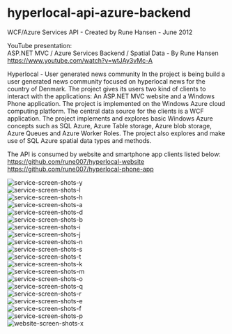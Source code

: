 # hyperlocal-api-azure-backend
WCF/Azure Services API - Created by Rune Hansen - June 2012

YouTube presentation:  
ASP.NET MVC / Azure Services Backend / Spatial Data - By Rune Hansen  
https://www.youtube.com/watch?v=wtJAy3vMc-A

Hyperlocal - User generated news community In the project is being build a user generated news community focused on hyperlocal news for the country of Denmark. The project gives its users two kind of clients to interact with the applications: An ASP.NET MVC website and a Windows Phone application. The project is implemented on the Windows Azure cloud computing platform. The central data source for the clients is a WCF application. The project implements and explores basic Windows Azure concepts such as SQL Azure, Azure Table storage, Azure blob storage, Azure Queues and Azure Worker Roles. The project also explores and make use of SQL Azure spatial data types and methods.  

The API is consumed by website and smartphone app clients listed below:  
https://github.com/rune007/hyperlocal-website  
https://github.com/rune007/hyperlocal-phone-app  

![service-screen-shots-y](https://user-images.githubusercontent.com/5253939/158234518-3ff31b97-b028-4518-be39-9b66300f7235.png)  
![service-screen-shots-l](https://user-images.githubusercontent.com/5253939/158234528-d3a9b01e-30f9-435a-bf21-3156a805215c.png)  
![service-screen-shots-h](https://user-images.githubusercontent.com/5253939/158234531-6e5b97ae-2801-4126-9d82-553092020e97.png)  
![service-screen-shots-a](https://user-images.githubusercontent.com/5253939/158234609-2ac58fb4-0d15-4395-9ef3-72a801dd0e2b.png)  
![service-screen-shots-d](https://user-images.githubusercontent.com/5253939/158234623-967abe35-7b51-466b-a7c6-ff7e763be7e8.png)  
![service-screen-shots-b](https://user-images.githubusercontent.com/5253939/158234725-9b0ab21e-7da8-4fd4-9ef6-933cb0f3f7f1.png)  
![service-screen-shots-i](https://user-images.githubusercontent.com/5253939/158234747-6f436c9a-819c-4fd4-8199-41a42dc2868b.png)  
![service-screen-shots-j](https://user-images.githubusercontent.com/5253939/158234760-9682ded3-3690-4a6c-9e1b-a083c3c725ce.png)  
![service-screen-shots-n](https://user-images.githubusercontent.com/5253939/158234765-011f3314-a79a-459e-a531-9b4b77da6fd1.png)  
![service-screen-shots-s](https://user-images.githubusercontent.com/5253939/158234899-d73f7d42-189f-4a57-bffa-0f450cb4d040.png)  
![service-screen-shots-t](https://user-images.githubusercontent.com/5253939/158234910-9a96dca6-35ae-4d32-bded-c7549db79bf5.png)  
![service-screen-shots-k](https://user-images.githubusercontent.com/5253939/158234926-c15536f6-f181-43a8-9b52-4e4fbb68ffe1.png)  
![service-screen-shots-m](https://user-images.githubusercontent.com/5253939/158234941-4b21a2c3-6468-4c95-9063-f296db0f7359.png)  
![service-screen-shots-o](https://user-images.githubusercontent.com/5253939/158234953-cf59c7ec-6d5f-45ed-b812-b5c8e126790c.png)  
![service-screen-shots-q](https://user-images.githubusercontent.com/5253939/158234965-dad5b2df-7cfc-4177-be8c-65b03f823930.png)  
![service-screen-shots-r](https://user-images.githubusercontent.com/5253939/158234973-68fea7bf-cb12-4957-bef0-508704a6819a.png)  
![service-screen-shots-e](https://user-images.githubusercontent.com/5253939/158235066-e619a901-269b-450b-a4bd-e50ed665de25.png)  
![service-screen-shots-f](https://user-images.githubusercontent.com/5253939/158235078-c27301b8-b28c-4e0d-9837-ca508e1c5640.png)  
![service-screen-shots-p](https://user-images.githubusercontent.com/5253939/158235085-a201e6e1-bc55-4916-962e-0e9c087859bf.png)  
![website-screen-shots-x](https://user-images.githubusercontent.com/5253939/158235125-486e5a7b-722a-489c-b754-d056b4fdde44.png)  
